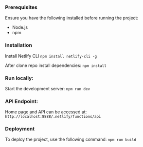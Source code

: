 
### Prerequisites

Ensure you have the following installed before running the project:
- Node.js
- npm

### Installation
Install Netlify CLI
```npm install netlify-cli -g```


After clone repo install dependencies:
```npm install```

### Run locally:

Start the development server:
```npm run dev```

### API Endpoint:
Home page and API can be accessed at:
```http://localhost:8888/.netlify/functions/api```


### Deployment
To deploy the project, use the following command:
```npm run build```